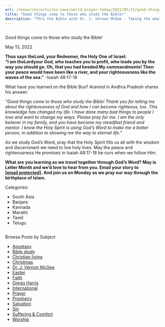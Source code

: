 ```yaml
---
url: /resources/articles-news/world-prayer-today/2022/05/13/good-things-come-to-those-who-study-the-bible!
title: "Good things come to those who study the Bible!"
description: "Thru the Bible with Dr. J. Vernon McGee - Taking the whole Word to the whole world"
---
```







## 
 Good things come to those who study the Bible!


May 13, 2022
![]()




**Thus says the****Lord****, your Redeemer, the Holy One of Israel: “I am the****Lord****your God, who teaches you to profit, who leads you by the way you should go. Oh, that you had heeded My commandments! Then your peace would have been like a river, and your righteousness like the waves of the sea.”** -Isaiah 48:17-18

What have you learned on the Bible Bus? Aravind in Andhra Pradesh shares his answer:

*“Good things come to those who study the Bible! Thank you for telling me about the righteousness of God and how I can become righteous, too. This knowledge has changed my life. I have done many bad things to people I love and want to change my ways. Please pray for me. I am the only believer in my family, and you have become my steadfast friend and mentor. I know the Holy Spirit is using God’s Word to make me a better person, in addition to showing me the way to eternal life.”*

As we study God’s Word, pray that the Holy Spirit fills us all with the wisdom and discernment we need to live holy lives. May the peace and righteousness He promises in Isaiah 48:17-18 be ours when we follow Him.

**What are you learning as we travel together through God’s Word? May is Letter Month and we’d love to hear from you. Email your story to** [**[email protected]**](/cdn-cgi/l/email-protection#185a515a545d5a4d4b584c4c5a36776a7f)**. And join us on Monday as we pray our way through the birthplace of Islam.**



Categories: 


* South Asia
* Banjara
* Kannada
* Marathi
* Tamil
* Telugu









## 
 Browse Posts by Subject


* [Apostasy](/resources/articles-news/-in-tags/tags/Apostasy)
* [Bible study](/resources/articles-news/-in-tags/tags/Bible-study)
* [Christian living](/resources/articles-news/-in-tags/tags/Christian-living)
* [Christmas](/resources/articles-news/-in-tags/tags/Christmas)
* [Dr. J. Vernon McGee](/resources/articles-news/-in-tags/tags/Dr-J-Vernon-McGee)
* [Easter](/resources/articles-news/-in-tags/tags/easter)
* [Faith](/resources/articles-news/-in-tags/tags/Faith)
* [Gregg Harris](/resources/articles-news/-in-tags/tags/Gregg-Harris)
* [International](/resources/articles-news/-in-tags/tags/International)
* [Prayer](/resources/articles-news/-in-tags/tags/prayer)
* [Prophecy](/resources/articles-news/-in-tags/tags/Prophecy)
* [Salvation](/resources/articles-news/-in-tags/tags/Salvation)
* [Sin](/resources/articles-news/-in-tags/tags/sin)
* [Suffering & Comfort](/resources/articles-news/-in-tags/tags/Suffering-Comfort)
* [Worship](/resources/articles-news/-in-tags/tags/worship)






